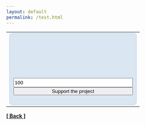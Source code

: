 ```yaml
---
layout: default
permalink: /test.html
---
```

<table cellPadding="0" cellSpacing="0"><tr><td><div style="padding:0.6em;background-color:#dae6f2;border:1px solid #b8cfe6;border-radius:7px">
<a style="width:200px;height:100px;display:block;margin-bottom:0.6em;background:url(https://yoomoney.ru/transfer/balance-informer/balance?id=28869014&key=226A2D499DF3688B) 0 0 no-repeat"></a>
<form action="https://yoomoney.ru/quickpay/confirm.xml" method="post"><input type="hidden" name="receiver" value="41001263743821"/>
<input name="sum" style="width:100%;height:25px" value="100"/><input type="hidden" name="origin" value="button"/><input type="hidden" name="quickpay-form" value="small"/>
<input type="hidden" name="targets" value="Voluntary donation"/><input type="hidden" name="comment" value="Donate via "My balance" widget/>
<input type="submit" style="width:100%" value="Support the project"/></form></div></td></tr></table>

**[[ Back ]](./)**